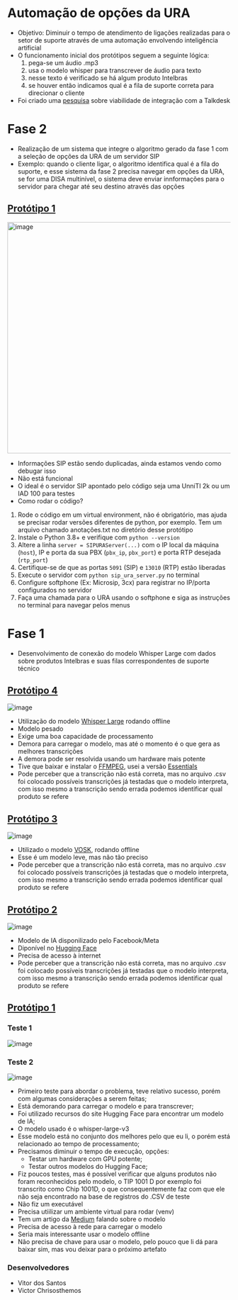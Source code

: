 # Automação de opções da URA

- Objetivo: Diminuir o tempo de atendimento de ligações realizadas para o setor de suporte através de uma automação envolvendo inteligência artificial
- O funcionamento inicial dos protótipos seguem a seguinte lógica:
  1. pega-se um áudio .mp3
  2. usa o modelo whisper para transcrever de áudio para texto
  3. nesse texto é verificado se há algum produto Intelbras
  4. se houver então indicamos qual é a fila de suporte correta para direcionar o cliente
- Foi criado uma [pesquisa](https://github.com/victorhugochrisosthemos/automacao_opcoes_da_ura/blob/main/Viabilidade_de_Integrao_entre_Talkdesk_e_o_Projeto_IA_na_URA.pdf) sobre viabilidade de integração com a Talkdesk

# Fase 2

- Realização de um sistema que integre o algoritmo gerado da fase 1 com a seleção de opções da URA de um servidor SIP
- Exemplo: quando o cliente ligar, o algoritmo identifica qual é a fila do suporte, e esse sistema da fase 2 precisa navegar em opções da URA, se for uma DISA multinível, o sistema deve enviar innformações para o servidor para chegar até seu destino através das opções

## [Protótipo 1](https://github.com/victorhugochrisosthemos/automacao_opcoes_da_ura/tree/main/teste_vitor_servidor_sip)

<img width="784" height="522" alt="image" src="https://github.com/user-attachments/assets/a6d68f72-f99e-4db3-9866-788d9b2b9f14" />

- Informações SIP estão sendo duplicadas, ainda estamos vendo como debugar isso
- Não está funcional
- O ideal é o servidor SIP apontado pelo código seja uma UnniTI 2k ou um IAD 100 para testes
- Como rodar o código?
1. Rode o código em um virtual environment, não é obrigatório, mas ajuda se precisar rodar versões diferentes de python, por exemplo. Tem um arquivo chamado anotações.txt no diretório desse protótipo
2. Instale o Python 3.8+ e verifique com `python --version`
3. Altere a linha `server = SIPURAServer(...)` com o IP local da máquina (`host`), IP e porta da sua PBX (`pbx_ip`, `pbx_port`) e porta RTP desejada (`rtp_port`)
4. Certifique-se de que as portas `5091` (SIP) e `13010` (RTP) estão liberadas
5. Execute o servidor com `python sip_ura_server.py` no terminal
6. Configure softphone (Ex: Microsip, 3cx) para registrar no IP/porta configurados no servidor
7. Faça uma chamada para o URA usando o softphone e siga as instruções no terminal para navegar pelos menus



# Fase 1

- Desenvolvimento de conexão do  modelo Whisper Large com dados sobre produtos Intelbras e suas filas correspondentes de suporte técnico
 
## [Protótipo 4](https://github.com/victorhugochrisosthemos/automacao_opcoes_da_ura/tree/main/teste3)

![image](https://github.com/user-attachments/assets/1370bd35-7747-4b94-aab9-df01bdb2209f)


- Utilização do modelo [Whisper Large](https://github.com/ggml-org/whisper.cpp) rodando offline
- Modelo pesado
- Exige uma boa capacidade de processamento
- Demora para carregar o modelo, mas até o momento é o que gera as melhores transcrições
- A demora pode ser resolvida usando um hardware mais potente
- Tive que baixar e instalar o [FFMPEG](https://www.gyan.dev/ffmpeg/builds/), usei a versão [Essentials](https://www.gyan.dev/ffmpeg/builds/ffmpeg-git-essentials.7z)
- Pode perceber que a transcrição não está correta, mas no arquivo .csv foi colocado possíveis transcrições já testadas que o modelo interpreta, com isso mesmo a transcrição sendo errada podemos identificar qual produto se refere


## [Protótipo 3](https://github.com/victorhugochrisosthemos/automacao_opcoes_da_ura/tree/main/teste2)

![image](https://github.com/user-attachments/assets/33a95526-4e44-4daf-a410-0cadfcfecf18)

- Utilizado o modelo [VOSK](https://alphacephei.com/vosk/models), rodando offline
- Esse é um modelo leve, mas não tão preciso
- Pode perceber que a transcrição não está correta, mas no arquivo .csv foi colocado possíveis transcrições já testadas que o modelo interpreta, com isso mesmo a transcrição sendo errada podemos identificar qual produto se refere

## [Protótipo 2](https://github.com/victorhugochrisosthemos/automacao_opcoes_da_ura/tree/main/teste1)

![image](https://github.com/user-attachments/assets/3ec0b49a-e536-4f44-876a-f890e2148a4b)

- Modelo de IA disponilizado pelo Facebook/Meta
- Diponível no [Hugging Face](https://huggingface.co/)
- Precisa de acesso à internet
- Pode perceber que a transcrição não está correta, mas no arquivo .csv foi colocado possíveis transcrições já testadas que o modelo interpreta, com isso mesmo a transcrição sendo errada podemos identificar qual produto se refere

## [Protótipo 1]()

### Teste 1

![image](https://github.com/user-attachments/assets/c7a9202b-0c10-462f-b44e-15421bc9ad87)


### Teste 2

![image](https://github.com/user-attachments/assets/4fcc4d35-5bd8-456e-b4c1-441d579467ef)


- Primeiro teste para abordar o problema, teve relativo sucesso, porém com algumas considerações a serem feitas;
- Está demorando para carregar o modelo e para transcrever;
- Foi utilizado recursos do site Hugging Face para encontrar um modelo de IA;
- O modelo usado é o whisper-large-v3
- Esse modelo está no conjunto dos melhores pelo que eu li, o porém está relacionado ao tempo de processamento;
- Precisamos diminuir o tempo de execução, opções:
  - Testar um hardware com GPU potente;
  - Testar outros modelos do Hugging Face;
- Fiz poucos testes, mas é possível verificar que alguns produtos não foram reconhecidos pelo modelo, o TIP 1001 D por exemplo foi transcrito como Chip 1001D, o que consequentemente faz com que ele não seja encontrado na base de registros do .CSV de teste
- Não fiz um executável
- Precisa utiilizar um ambiente virtual para rodar (venv)
- Tem um artigo da [Medium](https://medium.com/axinc-ai/whisper-large-v3-turbo-high-accuracy-and-fast-speech-recognition-model-be2f6af77bdc) falando sobre o modelo
- Precisa de acesso à rede para carregar o modelo
- Seria mais interessante usar o modelo offline
- Não precisa de chave para usar o modelo, pelo pouco que li dá para baixar sim, mas vou deixar para o próximo artefato


### Desenvolvedores

- Vitor dos Santos
- Victor Chrisosthemos
